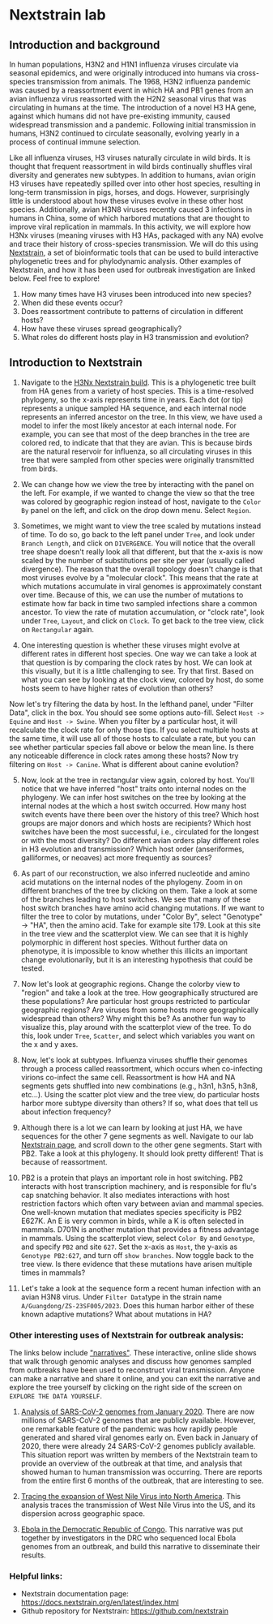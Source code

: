 # Nextstrain lab

## Introduction and background
In human populations, H3N2 and H1N1 influenza viruses circulate via seasonal epidemics, and were originally introduced into humans via cross-species transmission from animals. The 1968, H3N2 influenza pandemic was caused by a reassortment event in which HA and PB1 genes from an avian influenza virus reassorted with the H2N2 seasonal virus that was circulating in humans at the time. The introduction of a novel H3 HA gene, against which humans did not have pre-existing immunity, caused widespread transmission and a pandemic. Following initial transmission in humans, H3N2 continued to circulate seasonally, evolving yearly in a process of continual immune selection. 

Like all influenza viruses, H3 viruses naturally circulate in wild birds. It is thought that frequent reassortment in wild birds continually shuffles viral diversity and generates new subtypes. In addition to humans, avian origin H3 viruses have repeatedly spilled over into other host species, resulting in long-term transmission in pigs, horses, and dogs. However, surprisingly little is understood about how these viruses evolve in these other host species. Additionally, avian H3N8 viruses recently caused 3 infections in humans in China, some of which harbored mutations that are thought to improve viral replication in mammals. In this activity, we will explore how H3Nx viruses (meaning viruses with H3 HAs, packaged with any NA) evolve and trace their history of cross-species transmission. We will do this using [Nextstrain](https://nextstrain.org/), a set of bioinformatic tools that can be used to build interactive phylogenetic trees and for phylodynamic analysis. Other examples of Nextstrain, and how it has been used for outbreak investigation are linked below. Feel free to explore! 


1. How many times have H3 viruses been introduced into new species? 
2. When did these events occur? 
3. Does reassortment contribute to patterns of circulation in different hosts? 
4. How have these viruses spread geographically? 
5. What roles do different hosts play in H3 transmission and evolution? 


## Introduction to Nextstrain

1. Navigate to the [H3Nx Nextstrain build](https://nextstrain.org/groups/moncla-lab/non-human-h3?c=host). This is a phylogenetic tree built from HA genes from a variety of host species. This is a time-resolved phylogeny, so the x-axis represents time in years. Each dot (or tip) represents a unique sampled HA sequence, and each internal node represents an inferred ancestor on the tree. In this view, we have used a model to infer the most likely ancestor at each internal node. For example, you can see that most of the deep branches in the tree are colored red, to indicate that that they are avian. This is because birds are the natural reservoir for influenza, so all circulating viruses in this tree that were sampled from other species were originally transmitted from birds. 

2. We can change how we view the tree by interacting with the panel on the left. For example, if we wanted to change the view so that the tree was colored by geographic region instead of host, navigate to the `Color By` panel on the left, and click on the drop down menu. Select `Region`.   

3. Sometimes, we might want to view the tree scaled by mutations instead of time. To do so, go back to the left panel under `Tree`, and look under `Branch Length`, and click on `DIVERGENCE`. You will notice that the overall tree shape doesn't really look all that different, but that the x-axis is now scaled by the number of substitutions per site per year (usually called divergence). The reason that the overall topology doesn't change is that most viruses evolve by a "molecular clock". This means that the rate at which mutations accumulate in viral genomes is approximately constant over time. Because of this, we can use the number of mutations to estimate how far back in time two sampled infections share a common ancestor. To view the rate of mutation accumulation, or "clock rate", look under `Tree`, `Layout`, and click on `Clock`. To get back to the tree view, click on `Rectangular` again. 

4. One interesting question is whether these viruses might evolve at different rates in different host species. One way we can take a look at that question is by comparing the clock rates by host. We can look at this visually, but it is a little challenging to see. Try that first. Based on what you can see by looking at the clock view, colored by host, do some hosts seem to have higher rates of evolution than others? 

Now let's try filtering the data by host. In the lefthand panel, under "Filter Data", click in the box. You should see some options auto-fill. Select `Host -> Equine` and `Host -> Swine`. When you filter by a particular host, it will recalculate the clock rate for only those tips. If you select multiple hosts at the same time, it will use all of those hosts to calculate a rate, but you can see whether particular species fall above or below the mean line. Is there any noticeable difference in clock rates among these hosts? Now try filtering on `Host -> Canine`. What is different about canine evolution?  

5. Now, look at the tree in rectangular view again, colored by host. You'll notice that we have inferred "host" traits onto internal nodes on the phylogeny. We can infer host switches on the tree by looking at the internal nodes at the which a host switch occurred. How many host switch events have there been over the history of this tree? Which host groups are major donors and which hosts are recipients? Which host switches have been the most successful, i.e., circulated for the longest or with the most diversity? Do different avian orders play different roles in H3 evolution and transmission? Which host order (anseriformes, galliformes, or neoaves) act more frequently as sources? 

6. As part of our reconstruction, we also inferred nucleotide and amino acid mutations on the internal nodes of the phylogeny. Zoom in on different branches of the tree by clicking on them. Take a look at some of the branches leading to host switches. We see that many of these host switch branches have amino acid changing mutations. If we want to filter the tree to color by mutations, under "Color By", select "Genotype" -> "HA", then the amino acid. Take for example site 179. Look at this site in the tree view and the scatterplot view. We can see that it is highly polymorphic in different host species. Without further data on phenotype, it is impossible to know whether this illicits an important change evolutionarily, but it is an interesting hypothesis that could be tested. 

7. Now let's look at geographic regions. Change the colorby view to "region" and take a look at the tree. How geographically structured are these populations? Are particular host groups restricted to particular geographic regions? Are viruses from some hosts more geographically widespread than others? Why might this be? As another fun way to visualize this, play around with the scatterplot view of the tree. To do this, look under `Tree`, `Scatter`, and select which variables you want on the x and y axes. 

8. Now, let's look at subtypes. Influenza viruses shuffle their genomes through a process called reassortment, which occurs when co-infecting virions co-infect the same cell. Reassortment is how HA and NA segments gets shuffled into new combinations (e.g., h3n1, h3n5, h3n8, etc...). Using the scatter plot view and the tree view, do particular hosts harbor more subtype diversity than others? If so, what does that tell us about infection frequency?

9. Although there is a lot we can learn by looking at just HA, we have sequences for the other 7 gene segments as well. Navigate to our lab [Nextstrain page](https://nextstrain.org/groups/moncla-lab/), and scroll down to the other gene segments. Start with PB2. Take a look at this phylogeny. It should look pretty different! That is because of reassortment. 

10. PB2 is a protein that plays an important role in host switching. PB2 interacts with host transcription machinery, and is responsible for flu's cap snatching behavior. It also mediates interactions with host restriction factors which often vary between avian and mammal species. One well-known mutation that mediates species specificity is PB2 E627K. An E is very common in birds, while a K is often selected in mammals. D701N is another mutation that provides a fitness advantage in mammals. Using the scatterplot view, select `Color By` and `Genotype`, and specify `PB2` and site `627`. Set the x-axis as `Host`, the y-axis as `Genotype PB2:627`, and turn off `show branches`. Now toggle back to the tree view. Is there evidence that these mutations have arisen multiple times in mammals? 

11. Let's take a look at the sequence form a recent human infection with an avian H3N8 virus. Under `Filter Data`type in the strain name `A/Guangdong/ZS-23SF005/2023`. Does this human harbor either of these known adaptive mutations? What about mutations in HA? 



### Other interesting uses of Nextstrain for outbreak analysis: 

The links below include ["narratives"](https://nextstrain.org/narratives/). These interactive, online slide shows that walk through genomic analyses and discuss how genomes sampled from outbreaks have been used to reconstruct viral transmission. Anyone can make a narrative and share it online, and you can exit the narrative and explore the tree yourself by clicking on the right side of the screen on `EXPLORE THE DATA YOURSELF`. 

1. [Analysis of SARS-CoV-2 genomes from January 2020](https://nextstrain.org/ncov/2019#sit-reps). There are now millions of SARS-CoV-2 genomes that are publicly available. However, one remarkable feature of the pandemic was how rapidly people generated and shared viral genomes early on. Even back in January of 2020, there were already 24 SARS-CoV-2 genomes publicly available. This situation report was written by members of the Nextstrain team to provide an overview of the outbreak at that time, and analysis that showed human to human transmission was occurring. There are reports from the entire first 6 months of the outbreak, that are interesting to see. 

2. [Tracing the expansion of West Nile Virus into North America](https://nextstrain.org/narratives/twenty-years-of-WNV). This analysis traces the transmission of West Nile Virus into the US, and its dispersion across geographic space. 

3. [Ebola in the Democratic Republic of Congo](https://nextstrain.org/narratives/inrb-ebola-example-sit-rep). This narrative was put together by investigators in the DRC who sequenced local Ebola genomes from an outbreak, and build this narrative to disseminate their results. 


### Helpful links: 
* Nextstrain documentation page: https://docs.nextstrain.org/en/latest/index.html
* Github repository for Nextstrain: https://github.com/nextstrain



